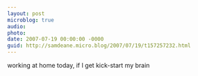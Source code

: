 ```yaml
---
layout: post
microblog: true
audio: 
photo: 
date: 2007-07-19 00:00:00 -0000
guid: http://samdeane.micro.blog/2007/07/19/t157257232.html
---
```

working at home today, if I get kick-start my brain
